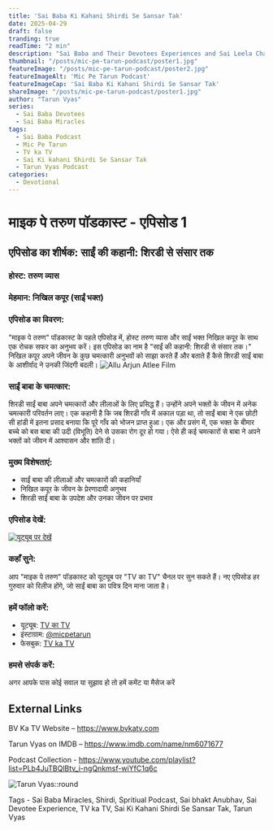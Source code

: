 ```yaml
---
title: 'Sai Baba Ki Kahani Shirdi Se Sansar Tak'
date: 2025-04-29
draft: false
tranding: true
readTime: "2 min"
description: "Sai Baba and Their Devotees Experiences and Sai Leela Chamatkar in Their Lives."
thumbnail: "/posts/mic-pe-tarun-podcast/poster1.jpg"
featureImage: "/posts/mic-pe-tarun-podcast/poster2.jpg"
featureImageAlt: 'Mic Pe Tarun Podcast'
featureImageCap: 'Sai Baba Ki Kahani Shirdi Se Sansar Tak'
shareImage: "/posts/mic-pe-tarun-podcast/poster1.jpg"
author: "Tarun Vyas"
series:
  - Sai Baba Devotees
  - Sai Baba Miracles
tags:
  - Sai Baba Podcast
  - Mic Pe Tarun
  - TV ka TV
  - Sai Ki kahani Shirdi Se Sansar Tak
  - Tarun Vyas Podcast
categories:
  - Devotional
---
```


# माइक पे तरुण पॉडकास्ट - एपिसोड 1

## एपिसोड का शीर्षक: साईं की कहानी: शिरडी से संसार तक

### होस्ट: तरुण व्यास
### मेहमान: निखिल कपूर (साईं भक्त)

### एपिसोड का विवरण:
"माइक पे तरुण" पॉडकास्ट के पहले एपिसोड में, होस्ट तरुण व्यास और साईं भक्त निखिल कपूर के साथ एक रोचक सफर का अनुभव करें। इस एपिसोड का नाम है "साईं की कहानी: शिरडी से संसार तक।" निखिल कपूर अपने जीवन के कुछ चमत्कारी अनुभवों को साझा करते हैं और बताते हैं कैसे शिरडी साईं बाबा के आशीर्वाद ने उनकी जिंदगी बदली।
![Allu Arjun Atlee Film](/posts/mic-pe-tarun-podcast/poster2.jpg)
### साईं बाबा के चमत्कार:
शिरडी साईं बाबा अपने चमत्कारों और लीलाओं के लिए प्रसिद्ध हैं। उन्होंने अपने भक्तों के जीवन में अनेक चमत्कारी परिवर्तन लाए। एक कहानी है कि जब शिरडी गाँव में अकाल पड़ा था, तो साईं बाबा ने एक छोटी सी हांडी में इतना प्रसाद बनाया कि पूरे गाँव को भोजन प्राप्त हुआ। एक और प्रसंग में, एक भक्त के बीमार बच्चे को बस बाबा की उदी (विभूति) देने से उसका रोग दूर हो गया। ऐसे ही कई चमत्कारों से बाबा ने अपने भक्तों को जीवन में आश्वासन और शांति दी।

### मुख्य विशेषताएं:
- साईं बाबा की लीलाओं और चमत्कारों की कहानियाँ
- निखिल कपूर के जीवन के प्रेरणादायी अनुभव
- शिरडी साईं बाबा के उपदेश और उनका जीवन पर प्रभाव

### एपिसोड देखें:
[![यूट्यूब पर देखें](https://img.youtube.com/vi/CFLikkLeOSk/0.jpg)](https://youtu.be/CFLikkLeOSk)

### कहाँ सुने:
आप "माइक पे तरुण" पॉडकास्ट को यूट्यूब पर "TV का TV" चैनल पर सुन सकते हैं। नए एपिसोड हर गुरुवार को रिलीज होंगे, जो साईं बाबा का पवित्र दिन माना जाता है।

### हमें फॉलो करें:
- यूट्यूब: [TV का TV](https://www.youtube.com/@TVKATV)
- इंस्टाग्राम: [@micpetarun](https://www.instagram.com/@tvkatv_hindu_dharma_channel)
- फेसबुक: [TV ka TV](https://www.facebook.com/@TVKATV)

### हमसे संपर्क करें:
अगर आपके पास कोई सवाल या सुझाव हो तो हमें कमेंट या मैसेज करें 


## External Links
BV Ka TV Website – https://www.bvkatv.com

Tarun Vyas on IMDB – https://www.imdb.com/name/nm6071677

Podcast Collection - https://www.youtube.com/playlist?list=PLb4JuTBQlBtv_i-ngQnkmsf-wiYfC1q6c

![Tarun Vyas::round](/images/profile.png)

Tags - Sai Baba Miracles, Shirdi, Spritiual Podcast, Sai bhakt Anubhav, Sai Devotee Experience, TV ka TV, Sai Ki Kahani Shirdi Se Sansar Tak, Tarun Vyas
